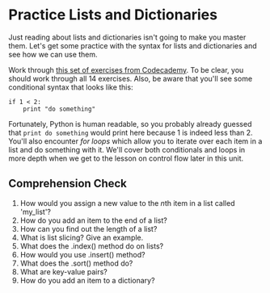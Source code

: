 [//]: <> (author: Benjamin White)
[//]: <> (type: 3pc)
[//]: <> (time: 60)

# Practice Lists and Dictionaries

Just reading about lists and dictionaries isn't going to make you master them. Let's get some practice with the syntax for lists and dictionaries and see how we can use them. 

Work through [this set of exercises from Codecademy](http://www.codecademy.com/courses/python-beginner-en-pwmb1/0/1?curriculum_id=4f89dab3d788890003000096). To be clear, you should work through all 14 exercises. Also, be aware that you'll see some conditional syntax that looks like this:

    if 1 < 2:
        print "do something"

Fortunately, Python is human readable, so you probably already guessed that `print do something` would print here because 1 is indeed less than 2. You'll also encounter *for loops* which allow you to iterate over each item in a list and do something with it. We'll cover both conditionals and loops in more depth when we get to the lesson on control flow later in this unit. 

## Comprehension Check

1. How would you assign a new value to the *n*th item in a list called 'my_list'?
2. How do you add an item to the end of a list?
3. How can you find out the length of a list?
4. What is list slicing? Give an example.
5. What does the .index() method do on lists?
6. How would you use .insert() method?
7. What does the .sort() method do?
8. What are key-value pairs? 
9. How do you add an item to a dictionary?

